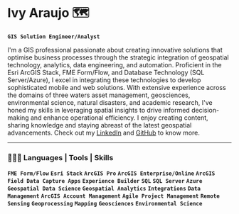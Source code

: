 # Ivy Araujo 🗺️ 

**`GIS Solution Engineer/Analyst`**



I'm a GIS professional passionate about creating innovative solutions that optimise business processes through the strategic integration of geospatial technology, analytics, data engineering, and automation. Proficient in the Esri ArcGIS Stack, FME Form/Flow, and Database Technology (SQL Server/Azure), I excel in integrating these technologies to develop sophisticated mobile and web solutions. With extensive experience across the domains of three waters asset management, geosciences, environmental science, natural disasters, and academic research, I've honed my skills in leveraging spatial insights to drive informed decision-making and enhance operational efficiency. I enjoy creating content, sharing knowledge and staying abreast of the latest geospatial advancements. Check out my [LinkedIn](https://www.linkedin.com/in/ivinnyaraujo/) and [GitHub](https://github.com/ivinnyaraujo) to know more.


<hr>
<h3 class="heading-element" dir="auto">👩🏻‍💻 Languages | Tools | Skills</h3>

**`FME Form/Flow`** **`Esri Stack`** **`ArcGIS Pro`** **`ArcGIS Enterprise/Online`** **`ArcGIS Field Data Capture Apps`** **`Experience Builder`** **`SQL`** **`SQL Server`** **`Azure`** **`Geospatial Data Science`** **`Geospatial Analytics`** **`Integrations`** **`Data Management`** **`ArcGIS Account Management`** **`Agile Project Management`** **`Remote Sensing`** **`Geoprocessing`** **`Mapping`** **`Geosciences`** **`Environmental Science`**
